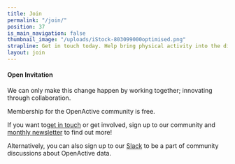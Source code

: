 ```yaml
---
title: Join
permalink: "/join/"
position: 37
is_main_navigation: false
thumbnail_image: "/uploads/iStock-803099000optimised.png"
strapline: Get in touch today. Help bring physical activity into the digital age
layout: join
---
```


#### Open Invitation
We can only make this change happen by working together; innovating through collaboration.

Membership for the OpenActive community is free.

If you want to[get in touch](http://mailto:hello@openactive.io) or get involved, sign up to our community and [monthly newsletter](https://openactive.us13.list-manage1.com/subscribe?u=9e6648557f84731796a4ac873&id=1665f95799) to find out more!

Alternatively, you can also sign up to our [Slack](http://openactive.slack.com) to be a part of community discussions about OpenActive data.